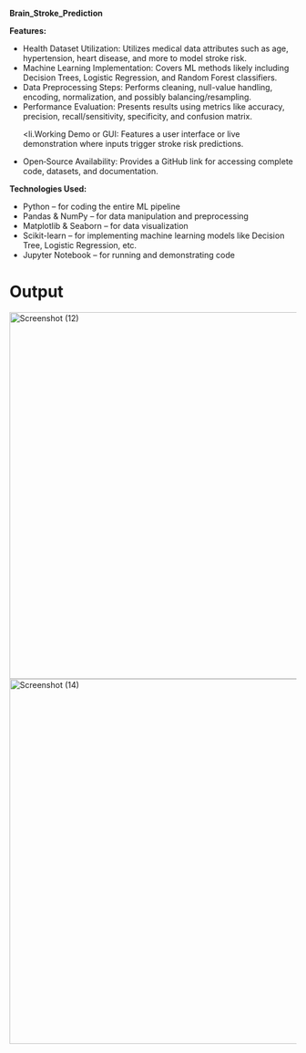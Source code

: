 <strong> Brain_Stroke_Prediction</strong>

<strong>Features:</strong>

<ul>
  
<li>Health Dataset Utilization: Utilizes medical data attributes such as age, hypertension, heart disease, and more to model stroke risk.</li>

<li>Machine Learning Implementation: Covers ML methods likely including Decision Trees, Logistic Regression, and Random Forest classifiers.</li>

<li>Data Preprocessing Steps: Performs cleaning, null-value handling, encoding, normalization, and possibly balancing/resampling.</li>

<li>Performance Evaluation: Presents results using metrics like accuracy, precision, recall/sensitivity, specificity, and confusion matrix.</li> 

<li.Working Demo or GUI: Features a user interface or live demonstration where inputs trigger stroke risk predictions.</li>

<li>Open‑Source Availability: Provides a GitHub link for accessing complete code, datasets, and documentation.</li>

</ul>

<strong>Technologies Used:</strong>

<ul>
  
<li>Python – for coding the entire ML pipeline</li>

<li>Pandas & NumPy – for data manipulation and preprocessing</li>

<li>Matplotlib & Seaborn – for data visualization</li>

<li>Scikit-learn – for implementing machine learning models like Decision Tree, Logistic Regression, etc.</li>

<li>Jupyter Notebook – for running and demonstrating code</li>

</ul>

# Output

<img width="1366" height="643" alt="Screenshot (12)" src="https://github.com/user-attachments/assets/384965e9-6666-4ea3-a88b-202a45f42282" />

<img width="1366" height="640" alt="Screenshot (14)" src="https://github.com/user-attachments/assets/7e776a5f-03c5-4e20-9491-142bd0042f15" />





